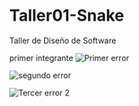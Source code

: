 # Taller01-Snake
Taller de Diseño de Software

primer integrante
![Primer error](https://github.com/maragile/Taller01-Snake/assets/119761861/2457122a-898b-4783-aae7-c96e129e0131)

![segundo error](https://github.com/maragile/Taller01-Snake/assets/119761861/6e75f43b-08b2-4da3-bcc4-3ac748c91004)

![Tercer error 2](https://github.com/maragile/Taller01-Snake/assets/119761861/547d954d-55da-4602-b91a-ef5718abaa28)
